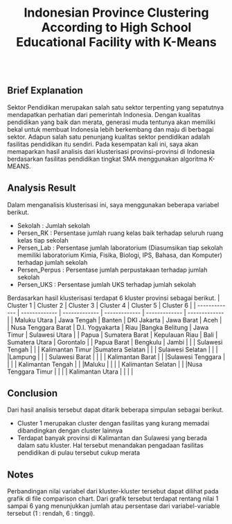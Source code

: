 <h1 align="center"?\> Indonesian Province Clustering According to High School Educational Facility with K-Means </h1>
<br></br>

## Brief Explanation
<p> Sektor Pendidikan merupakan salah satu sektor terpenting yang sepatutnya mendapatkan perhatian dari pemerintah Indonesia. Dengan kualitas pendidikan yang baik dan merata, generasi muda tentunya akan memiliki bekal untuk membuat Indonesia lebih berkembang dan maju di berbagai sektor. Adapun salah satu penunjang kualitas sektor pendidikan adalah fasilitas pendidikan itu sendiri. Pada kesempatan kali ini, saya akan memaparkan hasil analisis dari klusterisasi provinsi-provinsi di Indonesia berdasarkan fasilitas pendidikan tingkat SMA menggunakan algoritma K-MEANS. </p>

## Analysis Result
Dalam menganalisis klusterisasi ini, saya menggunakan beberapa variabel berikut.
- Sekolah       : Jumlah sekolah 
- Persen_RK     : Persentase jumlah ruang kelas baik terhadap seluruh ruang kelas tiap sekolah
- Persen_Lab    : Persentase jumlah laboratorium (Diasumsikan tiap sekolah memiliki laboratorium Kimia, Fisika, Biologi, IPS, Bahasa, dan Komputer) terhadap jumlah sekolah 
- Persen_Perpus : Persentase jumlah perpustakaan terhadap jumlah sekolah
- Persen_UKS    : Persentase jumlah UKS terhadap jumlah sekolah

Berdasarkan hasil klusterisasi terdapat 6 kluster provinsi sebagai berikut. 
|   Cluster 1   |   Cluster 2   |   Cluster 3   |   Cluster 4    |   Cluster 5   |   Cluster 6   |
| ------------- | ------------- | ------------- | ------------- | ------------- | ------------- |
| Maluku Utara   | Jawa Tengah  | Banten  | DKI Jakarta   | Jawa Barat   | Aceh   |
|  Nusa Tenggara Barat | D.I. Yogyakarta  | Riau   |Bangka Belitung   | Jawa Timur   | Sulawesi Utara   |
| Papua  |  Sumatera Barat | Kepulauan Riau  | Bali   | Sumatera Utara   | Gorontalo   |
|  Papua Barat |  Bengkulu | Jambi |   |   | Sulawesi Tengah   |
|   | Kalimantan Timur  |Sumatera Selatan   |   |   | Sulawesi Selatan   |
|   |   |Lampung   |   |   | Sulawesi Barat   |
|   |   | Kalimantan Barat  |   |   |Sulawesi Tenggara   |
|   |   | Kalimantan Tengah  |   |   |Maluku   |
|   |   | Kalimantan Selatan  |   |   |Nusa Tenggara Timur   |
|   |   | Kalimantan Utara  |   |   |   |


## Conclusion
Dari hasil analisis tersebut dapat ditarik beberapa simpulan sebagai berikut.
- Cluster 1 merupakan cluster dengan fasilitas yang kurang memadai dibandingkan dengan cluster lainnya
- Terdapat banyak provinsi di Kalimantan dan Sulawesi yang berada dalam satu kluster. Hal tersebut menandakan pengadaan fasilitas pendidikan di pulau tersebut cukup merata

## Notes
Perbandingan nilai variabel dari kluster-kluster tersebut dapat dilihat pada grafik di file comparison chart. Dari grafik tersebut terdapat rentang nilai 1 sampai 6 yang menunjukkan jumlah atau persentase dari variabel-variable tersebut (1 : rendah, 6 : tinggi).
